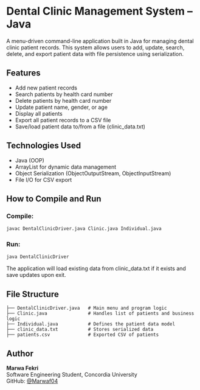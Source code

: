 # Dental Clinic Management System – Java

A menu-driven command-line application built in Java for managing dental clinic patient records. This system allows users to add, update, search, delete, and export patient data with file persistence using serialization.

## Features

- Add new patient records
- Search patients by health card number
- Delete patients by health card number
- Update patient name, gender, or age
- Display all patients
- Export all patient records to a CSV file
- Save/load patient data to/from a file (clinic_data.txt)

## Technologies Used

- Java (OOP)
- ArrayList for dynamic data management
- Object Serialization (ObjectOutputStream, ObjectInputStream)
- File I/O for CSV export

## How to Compile and Run

### Compile:
```bash
javac DentalClinicDriver.java Clinic.java Individual.java
```

### Run:
```bash
java DentalClinicDriver
```

The application will load existing data from clinic_data.txt if it exists and save updates upon exit.

## File Structure

```
├── DentalClinicDriver.java   # Main menu and program logic
├── Clinic.java               # Handles list of patients and business logic
├── Individual.java           # Defines the patient data model
├── clinic_data.txt           # Stores serialized data
├── patients.csv              # Exported CSV of patients
```

## Author

**Marwa Fekri**  
Software Engineering Student, Concordia University  
GitHub: [@Marwaf04](https://github.com/Marwaf04)
